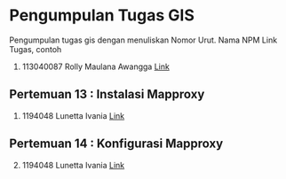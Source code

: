 # Pengumpulan Tugas GIS
Pengumpulan tugas gis dengan menuliskan
Nomor Urut. Nama NPM Link Tugas, contoh
1. 113040087 Rolly Maulana Awangga [Link](https://kampus.awangga.net/)

## Pertemuan 13 : Instalasi Mapproxy
1. 1194048 Lunetta Ivania [Link](https://youtu.be/bs3tHzKZKRw)


## Pertemuan 14 : Konfigurasi Mapproxy
2. 1194048 Lunetta Ivania [Link](https://youtu.be/bs3tHzKZKRw)

